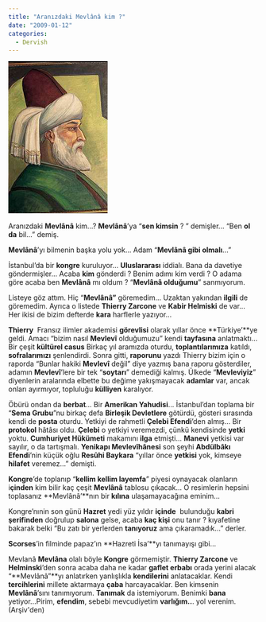 ```yaml
---
title: "Aranızdaki Mevlânâ kim ?"
date: "2009-01-12"
categories: 
  - Dervish
---
```


[![mevlana.jpg](../uploads/2009/01/mevlana.jpg)](../uploads/2009/01/mevlana.jpg "mevlana.jpg")

Aranızdaki **Mevlânâ** kim...? **Mevlânâ**’ya “**sen kimsin** ? ” demişler... “Ben **ol da** bil...” demiş.

**Mevlânâ**’yı bilmenin başka yolu yok... Adam “**Mevlânâ gibi olmalı**...”

İstanbul’da bir **kongre** kuruluyor... **Uluslararası** iddialı. Bana da davetiye göndermişler... Acaba **kim** gönderdi ? Benim adımı kim verdi ? O adama göre acaba ben **Mevlânâ** mı oldum ? “**Mevlânâ olduğumu**” sanmıyorum.

Listeye göz attım. Hiç “**Mevlânâ”** göremedim... Uzaktan yakından **ilgili** de göremedim. Ayrıca o listede **Thierry Zarcone** ve **Kabir Helmiski** de var... Her ikisi de bizim defterde **kara** harflerle yazıyor...

**Thierry**  Fransız ilimler akademisi **görevlisi** olarak yıllar önce **Türkiye’**ye geldi. Amacı “bizim nasıl **Mevlevî** olduğumuzu” kendi **tayfasına** anlatmaktı... Bir çeşit **kültürel casus** Birkaç yıl aramızda oturdu, **toplantılarımıza** katıldı, **sofralarımızı** şenlendirdi. Sonra gitti, **raporunu** yazdı Thierry bizim için o raporda “Bunlar hakiki **Mevlevî** değil” diye yazmış bana raporu gösterdiler, adamın **Mevlevî**’lere bir tek “**soytarı**” demediği kalmış. Ülkede “**Mevleviyiz**” diyenlerin aralarında elbette bu değime yakışmayacak **adamlar** var, ancak onları ayırmıyor, topluluğu **külliyen** karalıyor.

Öbürü ondan da **berbat**... Bir **Amerikan Yahudisi**... İstanbul’dan toplama bir “**Sema Grubu**”nu birkaç defa **Birleşik Devletlere** götürdü, gösteri sırasında kendi de **posta** oturdu. Yetkiyi de rahmetli **Çelebi Efendi**’den almış... Bir **protokol** hâtâsı oldu. **Çelebi** o yetkiyi veremezdi, çünkü kendisinde **yetki** yoktu. **Cumhuriyet Hükümeti** makamını **ilga** etmişti... **Manevi** yetkisi var sayılır, o da tartışmalı. **Yenikapı Mevlevîhânesi** son şeyhi **Abdülbâkı Efendi**’nin küçük oğlu **Resûhi Baykara** “yıllar önce **yetkisi** yok, kimseye **hilafet** veremez...” demişti.      

**Kongre**’de toplanıp “**kellim kellim layemfa**” piyesi oynayacak olanların i**çinden** kim bilir kaç çeşit **Mevlânâ** tablosu çıkacak... O resimlerin hepsini toplasanız **Mevlânâ’**nın bir **kılına** ulaşamayacağına eminim...

Kongre’nınin son günü **Hazret** yedi yüz yıldır **içinde**  bulunduğu **kabri şerifinden** doğrulup **salona** gelse, acaba **kaç kişi** onu tanır ? kıyafetine bakarak belki “Bu zatı bir yerlerden **tanıyoruz** ama çıkaramadık...” derler. 

**Scorses**’in filminde papaz’ın **Hazreti İsa’**yı tanımayışı gibi...

Mevlanâ **Mevlâna** olalı böyle **Kongre** görmemiştir. **Thierry Zarcone** ve **Helminski**’den sonra acaba daha ne kadar **gaflet erbabı** orada yerini alacak “**Mevlânâ”**yı anlatırken yanlışlıkla **kendilerini** anlatacaklar. Kendi **tercihlerini** millete aktarmaya **çaba** harcayacaklar. Ben kimsenin **Mevlânâ**’sını tanımıyorum. **Tanımak** da istemiyorum. Benimki **bana** yetiyor...Pirim, **efendim**, sebebi mevcudiyetim **varlığım..**. yol verenim. (Arşiv'den)
